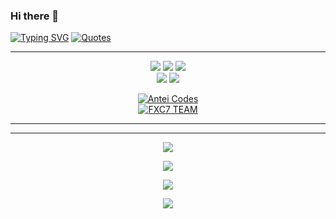 ### Hi there 👋
[![Typing SVG](http://readme-typing-svg.herokuapp.com?size=30&font=Satisfy&color=%ffffff&center=true&vCenter=true&lines=Galung+Witanto.;17+Tahun;Sulawesi+Tengah)](https://git.io/typing-svg)
[![Quotes](http://readme-typing-svg.herokuapp.com?size=23&font=Caveat&color=%ffffff&center=true&vCenter=true&lines=Aku+Hanya+Menghilang+Dari+Kehidupanmu;Tidak+Untuk+Melupakanmu.;Apalagi+Berhenti+Mencintaimu;😊😊😊)](https://git.io/typing-svg)

---

<p align="center">
  <img src="https://img.shields.io/badge/-JavaScript-black?style=flat-square&logo=javascript" />
  <img src="https://img.shields.io/badge/-Github-black?style=flat-square&logo=github" />
  <img src="https://img.shields.io/badge/-Node.js-black?style=flat-square&logo=node.js" /><br>
  <img src="https://img.shields.io/badge/-Git-black?style=flat-square&logo=git" />
  <img src="https://img.shields.io/badge/-CSS3-black?style=flat-square&logo=css3&logoColor=aqua" /> <br>
</p>

<p align="center">
  <a target="_blank" href="https://antei.codes/"><img alt="Antei Codes" src="https://img.shields.io/badge/VIKO API%20-%23121011.svg?&style=for-the-badge&logo=linux&logoColor=red"></a><br>
  <a target="_blank" href="https://api-xcoders.xyz/"><img alt="FXC7 TEAM" src="https://img.shields.io/badge/XCODERS TEAM%20-%23121011.svg?&style=for-the-badge&logo=ubuntu&logoColor=white"></a>
</p>

---

---

<p align="center">
  <a href="https://github.com/KeysaXcode"><img src="https://github-readme-stats.vercel.app/api?username=KeysaXcode&theme=tokyonight&show_icons=true" /></a>
</p>

<p align="center">
  <a href="https://github.com/KeysaXcode"><img src="https://github-readme-streak-stats.herokuapp.com?user=KeysaXcode&theme=tokyonight&hide_border=false&properties=background&border=%239611C5FF" /></a>
</p>
  
<p align="center">
  <a href="https://github.com/KeysaXcode"><img src="https://github-readme-stats.vercel.app/api/top-langs?username=KeysaXcode&theme=tokyonight&layout=compact" /></a>
</p>
  
<p align="center">
  <a href="https://github.com/KeysaXcode"><img src="https://github-profile-trophy.vercel.app/?username=KeysaXcode&theme=radical&margin-w=20&no-bg=true&no-frame=false" /></a>
</p>
